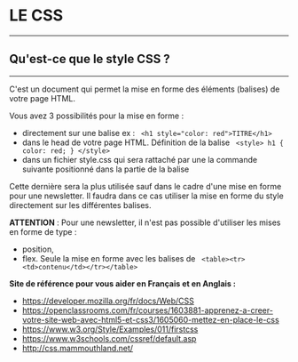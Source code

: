 # LE CSS
------------

## Qu'est-ce que le style CSS ?
--------------------------------

C'est un document qui permet la mise en forme des éléments (balises) de votre page HTML.

Vous avez 3 possibilités pour la mise en forme :
- directement sur une balise ex : ` <h1 style="color: red">TITRE</h1>` 
- dans le head de votre page HTML. Définition de la balise ` <style> h1 { color: red; } </style>` 
- dans un fichier style.css qui sera rattaché par une la commande suivante <link rel="stylesheet" href="style.css" /> positionné dans la partie de la balise <head> <link rel="stylesheet" href="style.css" /> </head>

Cette dernière sera la plus utilisée sauf dans le cadre d'une mise en forme pour une newsletter. Il faudra dans ce cas utiliser la mise en forme du style directement sur les différentes balises.

**ATTENTION** : Pour une newsletter, il n'est pas possible d'utiliser les mises en forme de type :
- position,
- flex.
Seule la mise en forme avec les balises de ` <table><tr><td>contenu</td></tr></table>` 









**Site de référence pour vous aider en Français et en Anglais :**
- https://developer.mozilla.org/fr/docs/Web/CSS
- https://openclassrooms.com/fr/courses/1603881-apprenez-a-creer-votre-site-web-avec-html5-et-css3/1605060-mettez-en-place-le-css
- https://www.w3.org/Style/Examples/011/firstcss
- https://www.w3schools.com/cssref/default.asp
- http://css.mammouthland.net/
